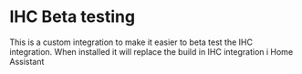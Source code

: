 # IHC Beta testing

This is a custom integration to make it easier to beta test the IHC integration.
When installed it will replace the build in IHC integration i Home Assistant

